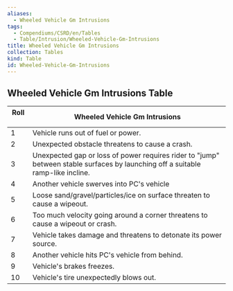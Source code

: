 ```yaml
---
aliases:
  - Wheeled Vehicle Gm Intrusions
tags:
  - Compendiums/CSRD/en/Tables
  - Table/Intrusion/Wheeled-Vehicle-Gm-Intrusions
title: Wheeled Vehicle Gm Intrusions
collection: Tables
kind: Table
id: Wheeled-Vehicle-Gm-Intrusions
---
```

## Wheeled Vehicle Gm Intrusions Table  
| Roll &nbsp; &nbsp; | Wheeled Vehicle Gm Intrusions                                                                                                   |
| ------------------ | ------------------------------------------------------------------------------------------------------------------------------- |
| 1                  | Vehicle runs out of fuel or power.                                                                                              |
| 2                  | Unexpected obstacle threatens to cause a crash.                                                                                 |
| 3                  | Unexpected gap or loss of power requires rider to "jump" between stable surfaces by launching off a suitable ramp-like incline. |
| 4                  | Another vehicle swerves into PC's vehicle                                                                                       |
| 5                  | Loose sand/gravel/particles/ice on surface threaten to cause a wipeout.                                                         |
| 6                  | Too much velocity going around a corner threatens to cause a wipeout or crash.                                                  |
| 7                  | Vehicle takes damage and threatens to detonate its power source.                                                                |
| 8                  | Another vehicle hits PC's vehicle from behind.                                                                                  |
| 9                  | Vehicle's brakes freezes.                                                                                                       |
| 10                 | Vehicle's tire unexpectedly blows out.                                                                                          |
